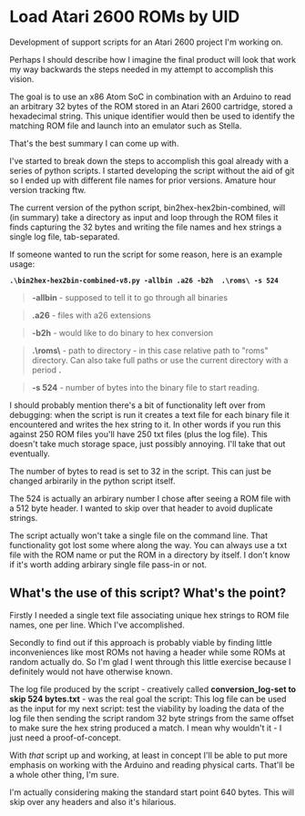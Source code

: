 # Load Atari 2600 ROMs by UID
Development of support scripts for an Atari 2600 project I'm working on.

Perhaps I should describe how I imagine the final product will look that work my way backwards the steps needed in my attempt to accomplish this vision.

The goal is to use an x86 Atom SoC in combination with an Arduino to read an arbitrary 32 bytes of the ROM stored in an Atari 2600 cartridge, stored a hexadecimal string. This unique identifier would then be used to identify the matching ROM file and launch into an emulator such as Stella. 

That's the best summary I can come up with.

I've started to break down the steps to accomplish this goal already with a series of python scripts. I started developing the script without the aid of git so I ended up with different file names for prior versions. Amature hour version tracking ftw.

The current version of the python script, bin2hex-hex2bin-combined, will (in summary) take a directory as input and loop through the ROM files it finds capturing the 32 bytes and writing the file names and hex strings a single log file, tab-separated.  

If someone wanted to run the script for some reason, here is an example usage:

**``` .\bin2hex-hex2bin-combined-v8.py -allbin .a26 -b2h  .\roms\ -s 524 ```**

> **-allbin** - supposed to tell it to go through all binaries

> **.a26** - files with a26 extensions 

> **-b2h** - would like to do binary to hex conversion

> **.\roms\\** - path to directory - in this case relative path to "roms" directory. Can also take full paths or use the current directory with a period **.**

> **-s 524** - number of bytes into the binary file to start reading. 

I should probably mention there's a bit of functionality left over from debugging: when the script is run it creates a text file for each binary file it encountered and writes the hex string to it. In other words if you run this against 250 ROM files you'll have 250 txt files (plus the log file). This doesn't take much storage space, just possibly annoying. I'll take that out eventually.

The number of bytes to read is set to 32 in the script. This can just be changed arbirarily in the python script itself.

The 524 is actually an arbirary number I chose after seeing a ROM file with a 512 byte header. I wanted to skip over that header to avoid duplicate strings.

The script actually won't take a single file on the command line. That functionality got lost some where along the way. You can always use a txt file with the ROM name or put the ROM in a directory by itself. I don't know if it's worth adding arbirary single file pass-in or not.

## What's the use of this script? What's the point?

Firstly I needed a single text file associating unique hex strings to ROM file names, one per line. Which I've accomplished.

Secondly to find out if this approach is probably viable by finding little inconveniences like most ROMs not having a header while some ROMs at random actually do. So I'm glad I went through this little exercise because I definitely would not have otherwise known.

The log file produced by the script - creatively called **conversion_log-set to skip 524 bytes.txt** - was the real goal the script: This log file can be used as the input for my next script: test the viability by loading the data of the log file then sending the script random 32 byte strings from the same offset to make sure the hex string produced a match. I mean why wouldn't it - I just need a proof-of-concept.

With *that* script up and working, at least in concept I'll be able to put more emphasis on working with the Arduino and reading physical carts. That'll be a whole other thing, I'm sure.

I'm actually considering making the standard start point 640 bytes. This will skip over any headers and also it's hilarious. 
